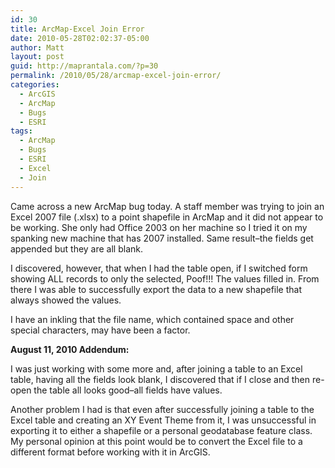 ```yaml
---
id: 30
title: ArcMap-Excel Join Error
date: 2010-05-28T02:02:37-05:00
author: Matt
layout: post
guid: http://maprantala.com/?p=30
permalink: /2010/05/28/arcmap-excel-join-error/
categories:
  - ArcGIS
  - ArcMap
  - Bugs
  - ESRI
tags:
  - ArcMap
  - Bugs
  - ESRI
  - Excel
  - Join
---
```

Came across a new ArcMap bug today. A staff member was trying to join an Excel 2007 file (.xlsx) to a point shapefile in ArcMap and it did not appear to be working. She only had Office 2003 on her machine so I tried it on my spanking new machine that has 2007 installed. Same result&#8211;the fields get appended but they are all blank.

I discovered, however, that when I had the table open, if I switched form showing ALL records to only the selected, Poof!!! The values filled in. From there I was able to successfully export the data to a new shapefile that always showed the values.

I have an inkling that the file name, which contained space and other special characters, may have been a factor.

**August 11, 2010 Addendum:**

I was just working with some more and, after joining a table to an Excel table, having all the fields look blank, I discovered that if I close and then re-open the table all looks good&#8211;all fields have values.

Another problem I had is that even after successfully joining a table to the Excel table and creating an XY Event Theme from it, I was unsuccessful in exporting it to either a shapefile or a personal geodatabase feature class.  My personal opinion at this point would be to convert the Excel file to a different format before working with it in ArcGIS.
